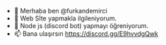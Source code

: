 - 👋 Merhaba ben @furkandemirci
- 👀 Web Sİte yapmakla ilgileniyorum.
- 🌱 Node js (discord bot) yapmayı öğreniyorum.
- 📫 Bana ulaşırsın https://discord.gg/E9hvvdgQwk

<!---
hfurkandemirci/hfurkandemirci is a ✨ special ✨ repository because its `README.md` (this file) appears on your GitHub profile.
You can click the Preview link to take a look at your changes.
--->
